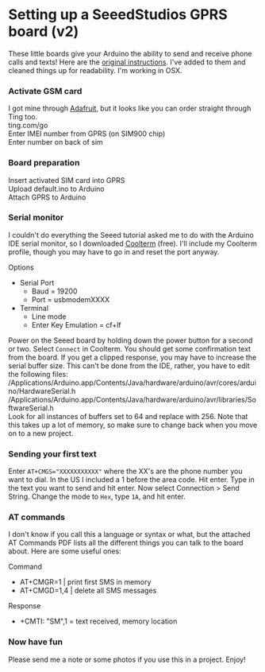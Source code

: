 # Setting up a SeeedStudios GPRS board (v2)

These little boards give your Arduino the ability to send and receive
phone calls and texts! Here are the [original
instructions](http://www.seeedstudio.com/wiki/GPRS_Shield_V2.0). 
I've added to them and cleaned things up for readability. I'm working in OSX.

### Activate GSM card

I got mine through [Adafruit](https://www.adafruit.com/products/2505), but it looks like you can order straight through Ting too.  
ting.com/go  
Enter IMEI number from GPRS (on SIM900 chip)  
Enter number on back of sim

### Board preparation

Insert activated SIM card into GPRS  
Upload default.ino to Arduino  
Attach GPRS to Arduino  

### Serial monitor

I couldn't do everything the Seeed tutorial asked me to do with the
Arduino IDE serial monitor, so I downloaded
[Coolterm](http://freeware.the-meiers.org/) (free). I'll include my
Coolterm profile, though you may have to go in and reset the port
anyway. 

Options  
* Serial Port  
  * Baud = 19200 
  * Port = usbmodemXXXX  
* Terminal  
  * Line mode
  * Enter Key Emulation = cf+lf  
  
Power on the Seeed board by holding down the power button for a second
or two. Select `Connect` in Coolterm. You should get some confirmation
text from the board. If you get a clipped response, you may have to
increase the serial buffer size. This can't be done from the IDE,
rather, you have to edit the following files:  
/Applications/Arduino.app/Contents/Java/hardware/arduino/avr/cores/arduino/HardwareSerial.h  
/Applications/Arduino.app/Contents/Java/hardware/arduino/avr/libraries/SoftwareSerial.h  
Look for all instances of buffers set to 64 and replace with 256. Note that this takes
up a lot of memory, so make sure to change back when you move on to a
new project.

### Sending your first text

Enter `AT+CMGS="XXXXXXXXXXX"` where the XX's are the phone number you
want to dial. In the US I included a 1 before the area code. Hit enter.
Type in the text you want to send and hit enter. Now select Connection >
Send String. Change the mode to `Hex`, type `1A`, and hit enter.

### AT commands

I don't know if you call this a language or syntax or what, but the
attached AT Commands PDF lists all the different things you can talk to
the board about. Here are some useful ones:

Command  
* AT+CMGR=1 | print first SMS in memory 
* AT+CMGD=1,4 | delete all SMS messages

Response  
* +CMTI: "SM",1 = text received, memory location

### Now have fun

Please send me a note or some photos if you use this in a project. Enjoy!
  
